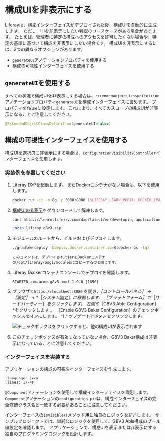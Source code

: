 # 構成UIを非表示にする

Liferayは、[構成インターフェイスがデプロイ](./setting-and-accessing-configurations.html#creating-the-configuration-interface)された後、構成UIを自動的に生成します。 ただし、UIを非表示にしたい特定のユースケースがある場合があります。 たとえば、管理者に特定の構成へのアクセスを許可したくない場合や、特定の基準に基づいて構成を非表示にしたい場合です。 構成UIを非表示にするには、2つの異なるオプションがあります。

* `generateUI`アノテーションプロパティを使用する
* 構成の可視性インターフェイスを使用する

## `generateUI`を使用する

すべての状況で構成UIを非表示にする場合は、`ExtendedObjectClassDefinition`アノテーションプロパティ`generateUI`を構成インターフェイスに含めます。 プロパティを`false`に設定します。 これにより、すべてのスコープの構成UIが非表示になることに注意してください。

```java
@ExtendedObjectClassDefinition(generateUI=false)
```

## 構成の可視性インターフェイスを使用する

構成UIを選択的に非表示にする場合は、`ConfigurationVisibilityController`インターフェイスを使用します。

### 実装例を参照してください

1. Liferay DXPを起動します。 まだDockerコンテナがない場合は、以下を使用します。

    ```bash
    docker run -it -m 8g -p 8080:8080 [$LIFERAY_LEARN_PORTAL_DOCKER_IMAGE$]
    ```

1. [構成UIの非表示](./liferay-g8v3.zip)をダウンロードして解凍します。

    ```bash
    curl https://learn.liferay.com/dxp/latest/en/developing-applications/core-frameworks/configuration-framework/liferay-g8v3.zip -O
    ```

    ```bash
    unzip liferay-g8v3.zip
    ```

1. モジュールのルートから、ビルドおよびデプロイします。

    ```bash
    ./gradlew deploy -Ddeploy.docker.container.id=$(docker ps -lq)
    ```

    ```{note}
    このコマンドは、デプロイされたjarをDockerコンテナの/opt/liferay/osgi/modulesにコピーするのと同じです。
    ```

1. Liferay Dockerコンテナコンソールでデプロイを確認します。

    ```
    STARTED com.acme.g8v3.impl_1.0.0 [1650]
    ```

1. ブラウザで`https://localhost:8080` を開き、*［コントロールパネル］* &rarr; *［設定］* &rarr; *［システム設定］*に移動します。 ［プラットフォーム］で*［サードパーティー］*をクリックします。 左側の*［G8V3 Able Configuration］*をクリックします 。 ［Enable G8V3 Baker Configuration］のチェックボックスをオンにします。 *[アップデート]*ボタンをクリックします。

    ![チェックボックスをクリックすると、他の構成UIが表示されます](./hiding-the-configuration-ui/images/01.png)

1. このチェックボックスが有効になっていない場合、G8V3 Baker構成は非表示になっていることに注意してください。

### インターフェイスを実装する

アプリケーションの構成の可視性インターフェイスを作成します。

```{literalinclude} ./hiding-the-configuration-ui/resources/liferay-g8v3.zip/g8v3-impl/src/main/java/com/acme/g8v3/internal/configuration/admin/display/G8V3BakerConfigurationVisibilityController.java
:language: java
:lines: 17-48
```

`@Component`アノテーションを使用して構成インターフェイスを識別します。 `Component`アノテーションの`configuration.pid`は、構成インターフェイスの完全修飾クラス名と一致する必要があることに注意してください。

インターフェイスの`isVisible()`メソッド用に独自のロジックを記述します。 サンプルプロジェクトでは、単純なロジックを使用して、G8V3 Able構成のブール値設定を確認します。 アプリケーションで、構成UIを表示または非表示にする独自のプログラミングロジックを設計します。
